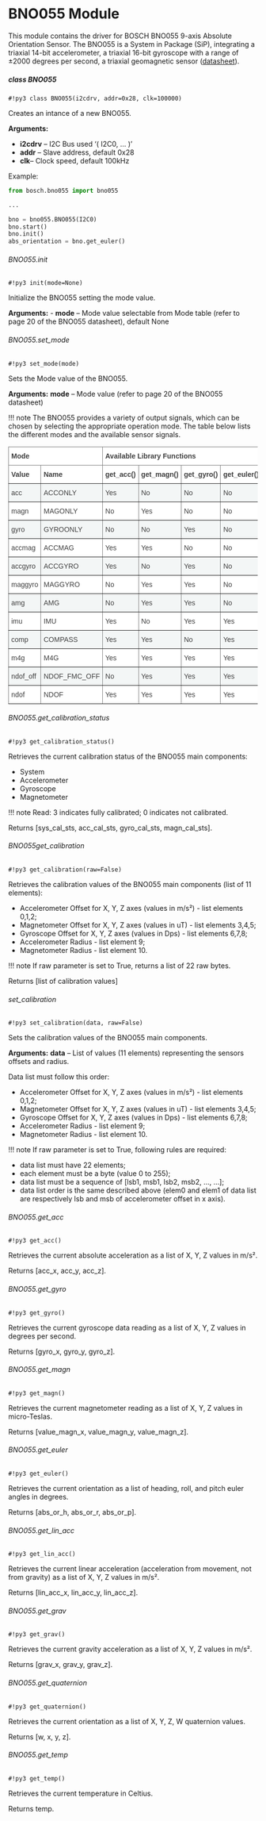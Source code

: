 # BNO055 Module

This module contains the driver for BOSCH BNO055 9-axis Absolute Orientation Sensor. The BNO055 is a System in Package (SiP), integrating a triaxial 14-bit accelerometer, a triaxial 16-bit gyroscope with a range of ±2000 degrees per second, a triaxial geomagnetic sensor ([datasheet](https://ae-bst.resource.bosch.com/media/_tech/media/datasheets/BST_BNO055_DS000_14.pdf)).

##### class BNO055

```#!py3 class BNO055(i2cdrv, addr=0x28, clk=100000)```

Creates an intance of a new BNO055.


**Arguments:**

    
 - **i2cdrv** – I2C Bus used ‘( I2C0, … )’
 - **addr** – Slave address, default 0x28
 - **clk**– Clock speed, default 100kHz


Example:

```python
from bosch.bno055 import bno055

...

bno = bno055.BNO055(I2C0)
bno.start()
bno.init()
abs_orientation = bno.get_euler()
```

###### BNO055.init

```#!py3 init(mode=None)```

Initialize the BNO055 setting the mode value.


**Arguments:** - **mode** – Mode value selectable from Mode table (refer to page 20 of the BNO055 datasheet), default None

###### BNO055.set_mode

```#!py3 set_mode(mode)```

Sets the Mode value of the BNO055.


**Arguments:** **mode** – Mode value (refer to page 20 of the BNO055 datasheet)


!!! note
	The BNO055 provides a variety of output signals, which can be chosen by selecting the appropriate operation mode. The table below lists the different modes and the available sensor signals.
	
<style type="text/css">
.tg  {border-collapse:collapse;border-spacing:0;}
.tg td{border-color:black;border-style:solid;border-width:1px;font-family:Arial, sans-serif;font-size:14px;
  overflow:hidden;padding:10px 5px;word-break:normal;}
.tg th{border-color:black;border-style:solid;border-width:1px;font-family:Arial, sans-serif;font-size:14px;
  font-weight:normal;overflow:hidden;padding:10px 5px;word-break:normal;}
.tg .tg-htbt{background-color:#FFF;border-color:inherit;color:#404040;text-align:left;vertical-align:middle}
.tg .tg-zatc{background-color:#FFF;border-color:inherit;color:#404040;font-weight:bold;text-align:left;vertical-align:bottom}
.tg .tg-5ncm{background-color:#F3F6F6;border-color:inherit;color:#404040;text-align:left;vertical-align:middle}
</style>
<table class="tg">
<thead>
  <tr>
    <th class="tg-zatc" colspan="2"><span style="font-weight:bold">Mode</span></th>
    <th class="tg-zatc" colspan="4"><span style="font-weight:bold">Available Library Functions</span></th>
  </tr>
</thead>
<tbody>
  <tr>
    <td class="tg-zatc"><span style="font-weight:bold">Value</span></td>
    <td class="tg-zatc"><span style="font-weight:bold">Name</span></td>
    <td class="tg-zatc"><span style="font-weight:bold">get_acc()</span></td>
    <td class="tg-zatc"><span style="font-weight:bold">get_magn()</span></td>
    <td class="tg-zatc"><span style="font-weight:bold">get_gyro()</span></td>
    <td class="tg-zatc"><span style="font-weight:bold">get_euler()</span></td>
  </tr>
  <tr>
    <td class="tg-5ncm"><span style="background-color:#F3F6F6">acc</span></td>
    <td class="tg-5ncm"><span style="background-color:#F3F6F6">ACCONLY</span></td>
    <td class="tg-5ncm"><span style="background-color:#F3F6F6">Yes</span></td>
    <td class="tg-5ncm"><span style="background-color:#F3F6F6">No</span></td>
    <td class="tg-5ncm"><span style="background-color:#F3F6F6">No</span></td>
    <td class="tg-5ncm"><span style="background-color:#F3F6F6">No</span></td>
  </tr>
  <tr>
    <td class="tg-htbt"><span style="background-color:transparent">magn</span></td>
    <td class="tg-htbt"><span style="background-color:transparent">MAGONLY</span></td>
    <td class="tg-htbt"><span style="background-color:transparent">No</span></td>
    <td class="tg-htbt"><span style="background-color:transparent">Yes</span></td>
    <td class="tg-htbt"><span style="background-color:transparent">No</span></td>
    <td class="tg-htbt"><span style="background-color:transparent">No</span></td>
  </tr>
  <tr>
    <td class="tg-5ncm"><span style="background-color:#F3F6F6">gyro</span></td>
    <td class="tg-5ncm"><span style="background-color:#F3F6F6">GYROONLY</span></td>
    <td class="tg-5ncm"><span style="background-color:#F3F6F6">No</span></td>
    <td class="tg-5ncm"><span style="background-color:#F3F6F6">No</span></td>
    <td class="tg-5ncm"><span style="background-color:#F3F6F6">Yes</span></td>
    <td class="tg-5ncm"><span style="background-color:#F3F6F6">No</span></td>
  </tr>
  <tr>
    <td class="tg-htbt"><span style="background-color:transparent">accmag</span></td>
    <td class="tg-htbt"><span style="background-color:transparent">ACCMAG</span></td>
    <td class="tg-htbt"><span style="background-color:transparent">Yes</span></td>
    <td class="tg-htbt"><span style="background-color:transparent">Yes</span></td>
    <td class="tg-htbt"><span style="background-color:transparent">No</span></td>
    <td class="tg-htbt"><span style="background-color:transparent">No</span></td>
  </tr>
  <tr>
    <td class="tg-5ncm"><span style="background-color:#F3F6F6">accgyro</span></td>
    <td class="tg-5ncm"><span style="background-color:#F3F6F6">ACCGYRO</span></td>
    <td class="tg-5ncm"><span style="background-color:#F3F6F6">Yes</span></td>
    <td class="tg-5ncm"><span style="background-color:#F3F6F6">No</span></td>
    <td class="tg-5ncm"><span style="background-color:#F3F6F6">Yes</span></td>
    <td class="tg-5ncm"><span style="background-color:#F3F6F6">No</span></td>
  </tr>
  <tr>
    <td class="tg-htbt"><span style="background-color:transparent">maggyro</span></td>
    <td class="tg-htbt"><span style="background-color:transparent">MAGGYRO</span></td>
    <td class="tg-htbt"><span style="background-color:transparent">No</span></td>
    <td class="tg-htbt"><span style="background-color:transparent">Yes</span></td>
    <td class="tg-htbt"><span style="background-color:transparent">Yes</span></td>
    <td class="tg-htbt"><span style="background-color:transparent">No</span></td>
  </tr>
  <tr>
    <td class="tg-5ncm"><span style="background-color:#F3F6F6">amg</span></td>
    <td class="tg-5ncm"><span style="background-color:#F3F6F6">AMG</span></td>
    <td class="tg-5ncm"><span style="background-color:#F3F6F6">No</span></td>
    <td class="tg-5ncm"><span style="background-color:#F3F6F6">Yes</span></td>
    <td class="tg-5ncm"><span style="background-color:#F3F6F6">Yes</span></td>
    <td class="tg-5ncm"><span style="background-color:#F3F6F6">No</span></td>
  </tr>
  <tr>
    <td class="tg-htbt"><span style="background-color:transparent">imu</span></td>
    <td class="tg-htbt"><span style="background-color:transparent">IMU</span></td>
    <td class="tg-htbt"><span style="background-color:transparent">Yes</span></td>
    <td class="tg-htbt"><span style="background-color:transparent">No</span></td>
    <td class="tg-htbt"><span style="background-color:transparent">Yes</span></td>
    <td class="tg-htbt"><span style="background-color:transparent">Yes</span></td>
  </tr>
  <tr>
    <td class="tg-5ncm"><span style="background-color:#F3F6F6">comp</span></td>
    <td class="tg-5ncm"><span style="background-color:#F3F6F6">COMPASS</span></td>
    <td class="tg-5ncm"><span style="background-color:#F3F6F6">Yes</span></td>
    <td class="tg-5ncm"><span style="background-color:#F3F6F6">Yes</span></td>
    <td class="tg-5ncm"><span style="background-color:#F3F6F6">No</span></td>
    <td class="tg-5ncm"><span style="background-color:#F3F6F6">Yes</span></td>
  </tr>
  <tr>
    <td class="tg-htbt"><span style="background-color:transparent">m4g</span></td>
    <td class="tg-htbt"><span style="background-color:transparent">M4G</span></td>
    <td class="tg-htbt"><span style="background-color:transparent">Yes</span></td>
    <td class="tg-htbt"><span style="background-color:transparent">Yes</span></td>
    <td class="tg-htbt"><span style="background-color:transparent">Yes</span></td>
    <td class="tg-htbt"><span style="background-color:transparent">Yes</span></td>
  </tr>
  <tr>
    <td class="tg-5ncm"><span style="background-color:#F3F6F6">ndof_off</span></td>
    <td class="tg-5ncm"><span style="background-color:#F3F6F6">NDOF_FMC_OFF</span></td>
    <td class="tg-5ncm"><span style="background-color:#F3F6F6">No</span></td>
    <td class="tg-5ncm"><span style="background-color:#F3F6F6">Yes</span></td>
    <td class="tg-5ncm"><span style="background-color:#F3F6F6">Yes</span></td>
    <td class="tg-5ncm"><span style="background-color:#F3F6F6">Yes</span></td>
  </tr>
  <tr>
    <td class="tg-htbt"><span style="background-color:transparent">ndof</span></td>
    <td class="tg-htbt"><span style="background-color:transparent">NDOF</span></td>
    <td class="tg-htbt"><span style="background-color:transparent">Yes</span></td>
    <td class="tg-htbt"><span style="background-color:transparent">Yes</span></td>
    <td class="tg-htbt"><span style="background-color:transparent">Yes</span></td>
    <td class="tg-htbt"><span style="background-color:transparent">Yes</span></td>
  </tr>
</tbody>
</table>

###### BNO055.get_calibration_status

```#!py3 get_calibration_status()```

Retrieves the current calibration status of the BNO055 main components:

* System
* Accelerometer
* Gyroscope
* Magnetometer

!!! note
	Read: 3 indicates fully calibrated; 0 indicates not calibrated.

Returns [sys_cal_sts, acc_cal_sts, gyro_cal_sts, magn_cal_sts].

###### BNO055get_calibration

```#!py3 get_calibration(raw=False)```


Retrieves the calibration values of the BNO055 main components (list of 11 elements):


* Accelerometer Offset for X, Y, Z axes (values in m/s²) - list elements 0,1,2;
* Magnetometer Offset for X, Y, Z axes (values in uT) - list elements 3,4,5;
* Gyroscope Offset for X, Y, Z axes (values in Dps) - list elements 6,7,8;
* Accelerometer Radius - list element 9;
* Magnetometer Radius - list element 10.

!!! note
	If raw parameter is set to True, returns a list of 22 raw bytes.

Returns [list of calibration values]

###### set_calibration

```#!py3 set_calibration(data, raw=False)```

Sets the calibration values of the BNO055 main components.


**Arguments:** **data** – List of values (11 elements) representing the sensors offsets and radius.


Data list must follow this order:


* Accelerometer Offset for X, Y, Z axes (values in m/s²) - list elements 0,1,2;
* Magnetometer Offset for X, Y, Z axes (values in uT) - list elements 3,4,5;
* Gyroscope Offset for X, Y, Z axes (values in Dps) - list elements 6,7,8;
* Accelerometer Radius - list element 9;
* Magnetometer Radius - list element 10.

!!! note
	If raw parameter is set to True, following rules are required:


* data list must have 22 elements;
* each element must be a byte (value 0 to 255);
* data list must be a sequence of [lsb1, msb1, lsb2, msb2, …, …];
* data list order is the same described above (elem0 and elem1 of data list are respectively lsb and msb of accelerometer offset in x axis).

###### BNO055.get_acc

```#!py3 get_acc()```

Retrieves the current absolute acceleration as a list of X, Y, Z values in m/s².

Returns [acc_x, acc_y, acc_z].

###### BNO055.get_gyro

```#!py3 get_gyro()```

Retrieves the current gyroscope data reading as a list of X, Y, Z values in degrees per second.

Returns [gyro_x, gyro_y, gyro_z].

###### BNO055.get_magn

```#!py3 get_magn()```

Retrieves the current magnetometer reading as a list of X, Y, Z values in micro-Teslas.

Returns [value_magn_x, value_magn_y, value_magn_z].

###### BNO055.get_euler

```#!py3 get_euler()```

Retrieves the current orientation as a list of heading, roll,
and pitch euler angles in degrees.

Returns [abs_or_h, abs_or_r, abs_or_p].

###### BNO055.get_lin_acc

```#!py3 get_lin_acc()```

Retrieves the current linear acceleration (acceleration from movement, not from gravity) as a list of X, Y, Z values in m/s².

Returns [lin_acc_x, lin_acc_y, lin_acc_z].

###### BNO055.get_grav

```#!py3 get_grav()```

Retrieves the current gravity acceleration as a list of X, Y, Z values in m/s².

Returns [grav_x, grav_y, grav_z].

###### BNO055.get_quaternion

```#!py3 get_quaternion()```

Retrieves the current orientation as a list of X, Y, Z, W quaternion values.

Returns [w, x, y, z].

###### BNO055.get_temp

```#!py3 get_temp()```

Retrieves the current temperature in Celtius.

Returns temp.
<!--stackedit_data:
eyJoaXN0b3J5IjpbLTE1NTIxMDY3NTcsLTYxOTg5ODA3OSwtOT
E4Njg3NjQyLDI4NDkwOTEyMl19
-->
